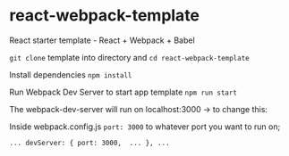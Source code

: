 # react-webpack-template

React starter template - React + Webpack + Babel

`git clone` template into directory and `cd react-webpack-template`

Install dependencies `npm install`

Run Webpack Dev Server to start app template `npm run start`

The webpack-dev-server will run on localhost:3000 -> to change this:

Inside webpack.config.js `port: 3000` to whatever port you want to run on;

`
...
devServer: {
    port: 3000, 
    ...
},
...
`

